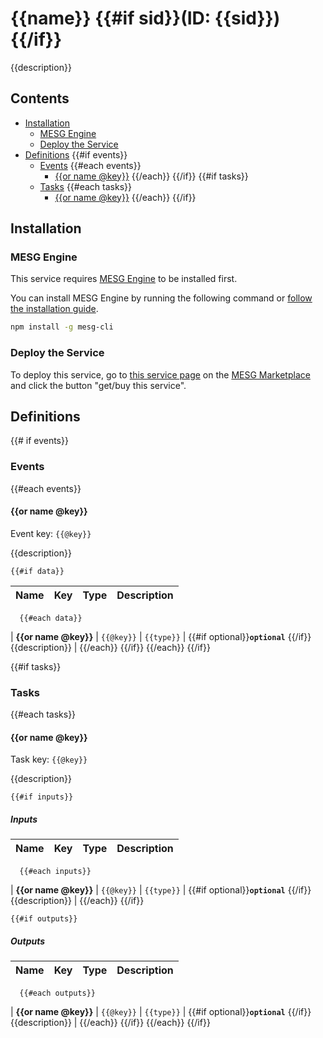 # {{name}} {{#if sid}}(ID: {{sid}}){{/if}}

{{description}}

## Contents

- [Installation](#Installation)
  - [MESG Engine](#MESG-Engine)
  - [Deploy the Service](#Service)
- [Definitions](#Definitions)
  {{#if events}}
  - [Events](#Events)
    {{#each events}}
    - [{{or name @key}}](#{{@key}})
    {{/each}}
  {{/if}}
  {{#if tasks}}
  - [Tasks](#Tasks)
  {{#each tasks}}
    - [{{or name @key}}](#{{@key}})
  {{/each}}
{{/if}}

## Installation

### MESG Engine

This service requires [MESG Engine](https://github.com/mesg-foundation/engine) to be installed first.

You can install MESG Engine by running the following command or [follow the installation guide](https://docs.mesg.com/guide/start-here/installation.html).

```bash
npm install -g mesg-cli
```

### Deploy the Service

To deploy this service, go to [this service page](https://marketplace.mesg.com/services/{{sid}}) on the [MESG Marketplace](https://marketplace.mesg.com) and click the button "get/buy this service".

## Definitions

{{# if events}}
### Events

  {{#each events}}
<h4 id="{{@key}}">{{or name @key}}</h4>

Event key: `{{@key}}`

{{description}}

    {{#if data}}
| **Name** | **Key** | **Type** | **Description** |
| --- | --- | --- | --- |
      {{#each data}}
| **{{or name @key}}** | `{{@key}}` | `{{type}}` | {{#if optional}}**`optional`** {{/if}}{{description}} |
      {{/each}}
    {{/if}}
  {{/each}}
{{/if}}

{{#if tasks}}
### Tasks

  {{#each tasks}}
<h4 id="{{@key}}">{{or name @key}}</h4>

Task key: `{{@key}}`

{{description}}

    {{#if inputs}}
##### Inputs

| **Name** | **Key** | **Type** | **Description** |
| --- | --- | --- | --- |
      {{#each inputs}}
| **{{or name @key}}** | `{{@key}}` | `{{type}}` | {{#if optional}}**`optional`** {{/if}}{{description}} |
      {{/each}}
    {{/if}}
  
    {{#if outputs}}
##### Outputs

| **Name** | **Key** | **Type** | **Description** |
| --- | --- | --- | --- |
      {{#each outputs}}
| **{{or name @key}}** | `{{@key}}` | `{{type}}` | {{#if optional}}**`optional`** {{/if}}{{description}} |
      {{/each}}
    {{/if}}
  {{/each}}
{{/if}}